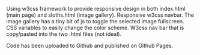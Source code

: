 Using w3css framework to provide responsive design in both index.html (main page) and sloths.html (image gallery).
Responsive w3css navbar.
The image gallery has a tiny bit of js to toggle the selected image fullscreen.
CSS variables to easily change the color scheme.
W3css nav bar that is copy/pasted into the two .html files (not ideal).

Code has been uploaded to Github and published on Github Pages.

